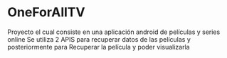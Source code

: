 # OneForAllTV

Proyecto el cual consiste en una aplicación android de películas y series online
Se utiliza 2 APIS para recuperar datos de las películas y posteriormente para
Recuperar la película y poder visualizarla
